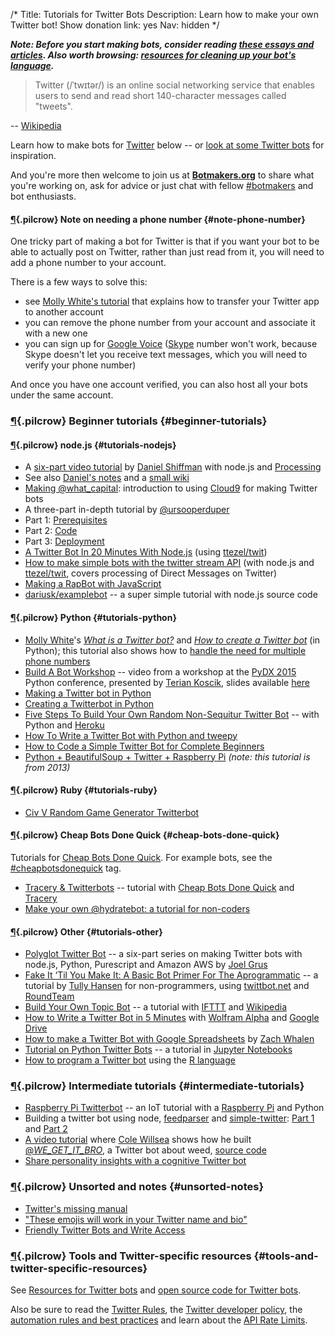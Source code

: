 /*
Title: Tutorials for Twitter Bots
Description: Learn how to make your own Twitter bot!
Show donation link: yes
Nav: hidden
*/

***Note: Before you start making bots, consider reading [these essays and articles](/tutorials/#bot-ethics). Also worth browsing: [resources for cleaning up your bot's language](/resources/libraries-frameworks/#language).***

> Twitter (/ˈtwɪtər/) is an online social networking service that enables users to send and read short 140-character messages called "tweets".

-- [Wikipedia](https://en.wikipedia.org/wiki/Twitter)

Learn how to make bots for [Twitter](https://twitter.com/) below -- or [look at some Twitter bots](/tag/twitterbot) for inspiration.

And you're more then welcome to join us at [**Botmakers.org**](https://botmakers.org/) to share what you're working on, ask for advice or just chat with fellow [#botmakers](https://twitter.com/search?q=%23botmakers) and bot enthusiasts.

#### [¶](#note-phone-number){.pilcrow} Note on needing a phone number {#note-phone-number}

One tricky part of making a bot for Twitter is that if you want your bot to be able to actually post on Twitter, rather than just read from it, you will need to add a phone number to your account. 

There is a few ways to solve this:

- see [Molly White's tutorial](http://blog.mollywhite.net/twitter-bots-pt2/#createthetwitterapp) that explains how to transfer your Twitter app to another account
- you can remove the phone number from your account and associate it with a new one
- you can sign up for [Google Voice](https://www.google.com/voice) ([Skype](http://www.skype.com/) number won't work, because Skype doesn't let you receive text messages, which you will need to verify your phone number)

And once you have one account verified, you can also host all your bots under the same account.


### [¶](#beginner-tutorials){.pilcrow} Beginner tutorials {#beginner-tutorials}


#### [¶](#tutorials-nodejs){.pilcrow} node.js {#tutorials-nodejs}

- A [six-part video tutorial](https://www.youtube.com/playlist?list=PLRqwX-V7Uu6atTSxoRiVnSuOn6JHnq2yV) by [Daniel Shiffman](https://twitter.com/shiffman) with node.js and [Processing](http://learningprocessing.com/)
 - See also [Daniel's notes](http://shiffman.github.io/A2Z-F15/week9/notes.html) and a [small wiki](https://github.com/shiffman/A2Z-F15/wiki/Twitter-Bots)
- [Making @what_capital](/tutorials/making-what_capital/): introduction to using [Cloud9](https://c9.io/) for making Twitter bots
- A three-part in-depth tutorial by [@ursooperduper](https://twitter.com/ursooperduper)
 - Part 1: [Prerequisites](https://ursooperduper.github.io/2014/10/27/twitter-bot-with-node-js-part-1.html)
 - Part 2: [Code](https://ursooperduper.github.io/2014/10/28/twitter-bot-with-node-js-part-2.html)
 - Part 3: [Deployment](https://ursooperduper.github.io/2014/11/03/twitter-bot-with-node-js-part-3.html)
- [A Twitter Bot In 20 Minutes With Node.js](http://www.apcoder.com/2013/10/03/twitter-bot-20-minutes-node-js/) (using [ttezel/twit](https://github.com/ttezel/twit))
- [How to make simple bots with the twitter stream API](http://thealphanerd.io/blog/what-exactly-is-talkpaybot-how-to-make-simple-bots-with-the-twitter-stream-api/) (with node.js and [ttezel/twit](https://github.com/ttezel/twit), covers processing of Direct Messages on Twitter)
- [Making a RapBot with JavaScript](https://bocoup.com/weblog/making-a-rapbot/)
- [dariusk/examplebot](https://github.com/dariusk/examplebot) -- a super simple tutorial with node.js source code

#### [¶](#tutorials-python){.pilcrow} Python {#tutorials-python}

- [Molly White](https://twitter.com/molly0x57)'s *[What is a Twitter bot?](http://blog.mollywhite.net/twitter-bots-pt1/)* and *[How to create a Twitter bot](http://blog.mollywhite.net/twitter-bots-pt2/)* (in Python); this tutorial also shows how to [handle the need for multiple phone numbers](http://blog.mollywhite.net/twitter-bots-pt2/#createthetwitterapp)
- [Build A Bot Workshop](https://www.youtube.com/watch?v=77DjocIDqWs) -- video from a workshop at the [PyDX 2015](/events/#pydx2015) Python conference, presented by [Terian Koscik](https://twitter.com/spine_cone), slides available [here](https://tpinecone.gitbooks.io/build-a-bot-workshop/content/index.html) 
- [Making a Twitter bot in Python](http://emerging.commons.gc.cuny.edu/2013/10/making-twitter-bot-python-tutorial/)
- [Creating a Twitterbot in Python](http://verythorough.tumblr.com/post/101348170234/creating-a-twitterbot-in-python)
- [Five Steps To Build Your Own Random Non-Sequitur Twitter Bot](http://readwrite.com/2014/06/20/random-non-sequitur-twitter-bot-instructions?_escaped_fragment_=) -- with Python and [Heroku](https://www.heroku.com/)
- [How To Write a Twitter Bot with Python and tweepy](http://www.dototot.com/how-to-write-a-twitter-bot-with-python-and-tweepy/)
- [How to Code a Simple Twitter Bot for Complete Beginners](https://medium.com/@sarahnadia/how-to-code-a-simple-twitter-bot-for-complete-beginners-36e37231e67d)
- [Python + BeautifulSoup + Twitter + Raspberry Pi](http://emerging.commons.gc.cuny.edu/2013/06/python-beautifulsoup-twitter-raspberry-pi/) *(note: this tutorial is from 2013)*

#### [¶](#tutorials-ruby){.pilcrow} Ruby {#tutorials-ruby}

- [Civ V Random Game Generator Twitterbot](http://www.katelyndinkgrave.com/ruby/2016/01/31/civ-game-generator-twitterbot.html)


#### [¶](#cheap-bots-done-quick){.pilcrow} Cheap Bots Done Quick {#cheap-bots-done-quick}

Tutorials for [Cheap Bots Done Quick](http://cheapbotsdonequick.com/). For example bots, see the [#cheapbotsdonequick](/tag/cheapbotsdonequick) tag.

- [Tracery & Twitterbots](http://cmuems.com/2015b/tracery-twitterbots/) -- tutorial with [Cheap Bots Done Quick](http://cheapbotsdonequick.com/) and [Tracery](http://www.brightspiral.com/)
- [Make your own @hydratebot: a tutorial for non-coders](http://barrl.net/2767)


#### [¶](#tutorials-other){.pilcrow} Other {#tutorials-other}
- [Polyglot Twitter Bot](http://joelgrus.com/2015/12/29/polyglot-twitter-bot-part-1-nodejs/) -- a six-part series on making Twitter bots with node.js, Python, Purescript and Amazon AWS by [Joel Grus](https://twitter.com/joelgrus)
- [Fake It ‘Til You Make It: A Basic Bot Primer For The Aprogrammatic](http://blog.tullyhansen.com/post/62774813528/fake-it-til-you-make-it-a-basic-bot-primer-for) -- a tutorial by [Tully Hansen](https://twitter.com/tullyhansen) for non-programmers, using [twittbot.net](http://twittbot.net/) and [RoundTeam](https://roundteam.co/)
- [Build Your Own Topic Bot](http://blog.hatnote.com/post/124917412833/build-your-own-topic-bot) -- a tutorial with [IFTTT](https://ifttt.com/) and [Wikipedia](https://www.wikipedia.org/)
- [How to Write a Twitter Bot in 5 Minutes](http://www.labnol.org/internet/write-twitter-bot/27902/) with [Wolfram Alpha](http://products.wolframalpha.com/api/) and [Google Drive](https://www.google.com/drive/)
- [How to make a Twitter Bot with Google Spreadsheets](http://www.zachwhalen.net/posts/how-to-make-a-twitter-bot-with-google-spreadsheets-version-04/) by [Zach Whalen](http://www.twitter.com/zachwhalen)
- [Tutorial on Python Twitter Bots](https://github.com/DSSatPitt/python-twitter-bots) -- a tutorial in [Jupyter Notebooks](http://jupyter.org/)
- [How to program a Twitter bot](https://weatherlisa.wordpress.com/2015/11/26/how-to-program-a-twitter-bot/) using the [R language](https://www.r-project.org/)


### [¶](#intermediate-tutorials){.pilcrow} Intermediate tutorials {#intermediate-tutorials}

- [Raspberry Pi Twitterbot](http://www.instructables.com/id/Raspberry-Pi-Twitterbot/) -- an IoT tutorial with a [Raspberry Pi](https://www.raspberrypi.org/) and Python
- Building a twitter bot using node, [feedparser](https://www.npmjs.com/package/feedparser) and [simple-twitter](https://www.npmjs.com/package/simple-twitter): [Part 1](https://www.hughrundle.net/2015/07/16/building-a-twitter-bot-using-node-feedparser-and-simple-twitter-part-1/) and [Part 2](https://www.hughrundle.net/2015/07/18/building-a-twitter-bot-part-2-its-aliiiive/)
- [A video tutorial](https://vimeo.com/139794441) where [Cole Willsea](https://twitter.com/colewillsea) shows how he built [@_WE_GET_IT_BRO_](https://twitter.com/_WE_GET_IT_BRO_), a Twitter bot about weed, [source code](https://github.com/coleww/we-get-it-you-smoke-weed)
- [Share personality insights with a cognitive Twitter bot](http://www.ibm.com/developerworks/library/cc-twitter-bot-personality-insights-nodered-bluemix-trs/index.html)


### [¶](#unsorted-notes){.pilcrow} Unsorted and notes {#unsorted-notes}

- [Twitter's missing manual](https://eev.ee/blog/2016/02/20/twitters-missing-manual/)
- ["These emojis will work in your Twitter name and bio"](https://www.emojibase.com/emojis-on-twitter)
- [Friendly Twitter Bots and Write Access](http://dghubble.com/blog/posts/twitter-app-write-access-and-bots/)

### [¶](#tools-and-twitter-specific-resources){.pilcrow} Tools and Twitter-specific resources {#tools-and-twitter-specific-resources}
See [Resources for Twitter bots](/resources/twitterbots) and [open source code for Twitter bots](/tag/twitter+opensource).

Also be sure to read the [Twitter Rules](https://support.twitter.com/articles/18311-the-twitter-rules#), the [Twitter developer policy](https://dev.twitter.com/overview/terms/policy), the [automation rules and best practices](https://support.twitter.com/articles/76915-automation-rules-and-best-practices) and learn about the [API Rate Limits](https://dev.twitter.com/rest/public/rate-limits).